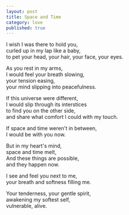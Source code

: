 ```yaml
---
layout: post
title: Space and Time
category: love
published: true
---
```


I wish I was there to hold you,  
curled up in my lap like a baby,  
to pet your head, your hair, your face, your eyes.  

As you rest in my arms,   
I would feel your breath slowing,  
your tension easing,  
your mind slipping into peacefulness.

If this universe were different,  
I would slip through its interstices    
to find you on the other side,  
and share what comfort I could with my touch.

If space and time weren't in between,   
I would be with you now.

But in my heart's mind,     
space and time melt,    
And these things are possible,  
and they happen now.  

I see and feel you next to me,  
your breath and softness filling me.

Your tenderness, your gentle spirit,  
awakening my softest self,  
vulnerable, alive.